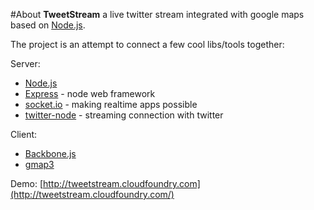 #About
**TweetStream** a live twitter stream integrated with google maps based on [Node.js](http://nodejs.org).

The project is an attempt to connect a few cool libs/tools together: 

Server:
* [Node.js](http://nodejs.org)
* [Express](http://expressjs.com) - node web framework
* [socket.io](http://socket.io/) - making realtime apps possible
* [twitter-node](https://github.com/technoweenie/twitter-node) - streaming connection with twitter

Client:
* [Backbone.js](http://documentcloud.github.com/backbone/)
* [gmap3](http://gmap3.net/)

Demo: [http://tweetstream.cloudfoundry.com](http://tweetstream.cloudfoundry.com/)


